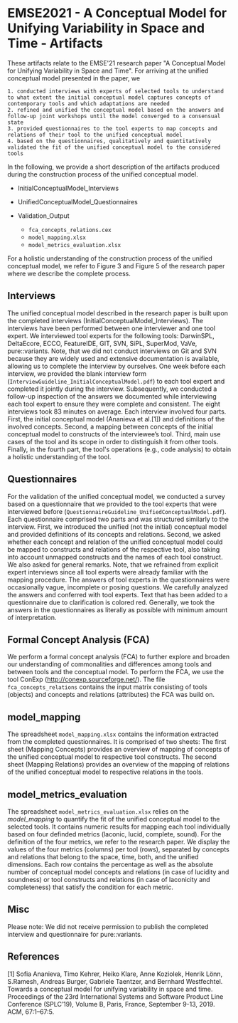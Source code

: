 # EMSE2021 - A Conceptual Model for Unifying Variability in Space and Time - Artifacts

These artifacts relate to the EMSE'21 research paper "A Conceptual Model for Unifying Variability in Space and Time". For arriving at the unified conceptual model presented in the paper, we

	1. conducted interviews with experts of selected tools to understand to what extent the initial conceptual model captures concepts of contemporary tools and which adaptations are needed
	2. refined and unified the conceptual model based on the answers and follow-up joint workshops until the model converged to a consensual state
	3. provided questionnaires to the tool experts to map concepts and relations of their tool to the unified conceptual model 
	4. based on the questionnaires, qualitatively and quantitatively validated the fit of the unified conceptual model to the considered tools

In the following, we provide a short description of the artifacts produced during the construction process of the unified conceptual model.


* InitialConceptualModel_Interviews

* UnifiedConceptualModel_Questionnaires

* Validation_Output
    * `fca_concepts_relations.cex`
    * `model_mapping.xlsx`
    * `model_metrics_evaluation.xlsx`

For a holistic understanding of the construction process of the unified conceptual model, we refer to Figure 3 and Figure 5 of the research paper where we describe the complete process.

## Interviews 

The unified conceptual model described in the research paper is built upon the completed interviews (InitialConceptualModel_Interviews). 
The interviews have been performed between one interviewer and one tool expert. We interviewed tool experts for the following tools: DarwinSPL, DeltaEcore, ECCO, FeatureIDE, GIT, SVN, SiPL, SuperMod, VaVe, pure::variants. Note, that we did not conduct interviews on Git and SVN because they are widely used and extensive documentation is available, allowing us to complete the interview by ourselves. One week before each interview, we provided the blank interview form (`InterviewGuideline_InitialConceptualModel.pdf`) to each tool expert and completed it jointly during the interview. Subsequently, we conducted a follow-up inspection of the answers we documented while interviewing each tool expert to ensure they were complete and consistent. The eight interviews took 83 minutes on average.
Each interview involved four parts. First, the initial conceptual model (Ananieva et al.[1]) and definitions of the involved concepts. Second, a mapping between concepts of the initial conceptual model to constructs of the interviewee’s tool. Third, main use cases of the tool and its scope in order to distinguish it from other tools. Finally, in the fourth part, the tool's operations (e.g., code analysis) to obtain a holistic understanding of the tool.

## Questionnaires 

For the validation of the unified conceptual model, we conducted a survey based on a questionnaire that we provided to the tool experts that were interviewed before (`QuestionnaireGuideline_UnifiedConceptualModel.pdf`). Each questionnaire comprised two parts and was structured similarly to the interview. First, we introduced the unified (not the initial) conceptual model and provided definitions of its concepts and relations. Second, we asked whether each concept and relation of the unified conceptual model could be mapped to constructs and relations of the respective tool, also taking into account unmapped constructs and the names of each tool construct. We also asked for general remarks. Note, that we refrained from explicit expert interviews since all tool experts were already familiar with the mapping procedure. The answers of tool experts in the questionnaires were occasionally vague, incomplete or posing questions. We carefully analyzed the answers and conferred with tool experts. Text that has been added to a questionnaire due to clarification is colored red. Generally, we took the answers in the questionnaires as literally as possible with minimum amount of interpretation.

## Formal Concept Analysis (FCA)

We perform a formal concept analysis (FCA) to further explore and broaden our understanding of commonalities and differences among tools and between tools and the conceptual model. To perform the FCA, we use the tool ConExp (http://conexp.sourceforge.net/). The file `fca_concepts_relations` contains the input matrix consisting of tools (objects) and concepts and relations (attributes) the FCA was build on. 


## model_mapping

The spreadsheet `model_mapping.xlsx` contains the information extracted from the completed questionnaires. It is comprised of two sheets: The first sheet (Mapping Concepts) provides an overview of mapping of concepts of the unified conceptual model to respective tool constructs. The second sheet (Mapping Relations) provides an overview of the mapping of relations of the unified conceptual model to respective relations in the tools. 

## model_metrics_evaluation 

The spreadsheet `model_metrics_evaluation.xlsx` relies on the *model_mapping* to quantify the fit of the unified conceptual model to the selected tools. It contains numeric results for mapping each tool individually based on four definded metrics (laconic, lucid, complete, sound). For the definition of the four metrics, we refer to the research paper. We display the values of the four metrics (columns) per tool (rows), separated by concepts and relations that belong to the space, time, both, and the unified dimensions. Each row contains the percentage as well as the absolute number of conceptual model concepts and relations (in case of lucidity and soundness) or tool constructs and relations (in case of laconicity and completeness) that satisfy the condition for each metric.

## Misc

Please note: We did not receive permission to publish the completed interview and questionnaire for pure::variants.

## References

[1] Sofia  Ananieva,  Timo  Kehrer,  Heiko  Klare,  Anne  Koziolek,  Henrik  Lönn,  S.Ramesh, Andreas Burger, Gabriele Taentzer, and Bernhard Westfechtel. Towards a conceptual model for unifying variability in space and time. Proceedings of the 23rd International Systems and Software Product Line Conference (SPLC’19), Volume B, Paris, France, September 9-13, 2019. ACM, 67:1–67:5.
